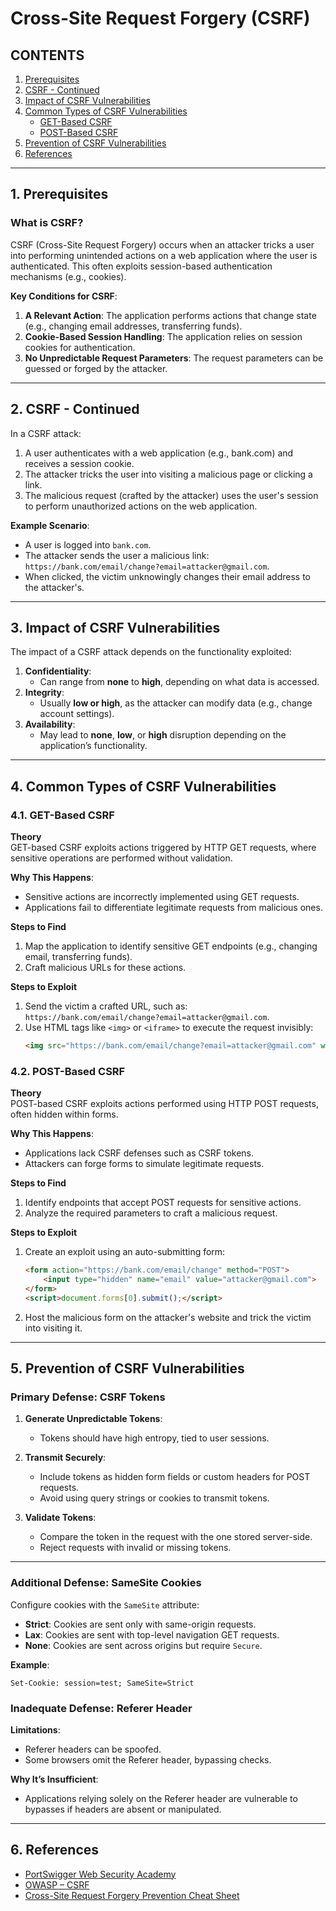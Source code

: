 # Cross-Site Request Forgery (CSRF)

## CONTENTS
1. [Prerequisites](#1-prerequisites)
2. [CSRF - Continued](#2-csrf---continued)
3. [Impact of CSRF Vulnerabilities](#3-impact-of-csrf-vulnerabilities)
4. [Common Types of CSRF Vulnerabilities](#4-common-types-of-csrf-vulnerabilities)
   - [GET-Based CSRF](#41-get-based-csrf)
   - [POST-Based CSRF](#42-post-based-csrf)
5. [Prevention of CSRF Vulnerabilities](#5-prevention-of-csrf-vulnerabilities)
6. [References](#6-references)

---

## 1. Prerequisites

### What is CSRF?
CSRF (Cross-Site Request Forgery) occurs when an attacker tricks a user into performing unintended actions on a web application where the user is authenticated. This often exploits session-based authentication mechanisms (e.g., cookies).

**Key Conditions for CSRF**:
1. **A Relevant Action**: The application performs actions that change state (e.g., changing email addresses, transferring funds).
2. **Cookie-Based Session Handling**: The application relies on session cookies for authentication.
3. **No Unpredictable Request Parameters**: The request parameters can be guessed or forged by the attacker.

---

## 2. CSRF - Continued

In a CSRF attack:
1. A user authenticates with a web application (e.g., bank.com) and receives a session cookie.
2. The attacker tricks the user into visiting a malicious page or clicking a link.
3. The malicious request (crafted by the attacker) uses the user's session to perform unauthorized actions on the web application.

**Example Scenario**:
- A user is logged into `bank.com`.
- The attacker sends the user a malicious link:  
  `https://bank.com/email/change?email=attacker@gmail.com`.
- When clicked, the victim unknowingly changes their email address to the attacker's.

---

## 3. Impact of CSRF Vulnerabilities

The impact of a CSRF attack depends on the functionality exploited:

1. **Confidentiality**:
   - Can range from **none** to **high**, depending on what data is accessed.
2. **Integrity**:
   - Usually **low or high**, as the attacker can modify data (e.g., change account settings).
3. **Availability**:
   - May lead to **none**, **low**, or **high** disruption depending on the application’s functionality.

---

## 4. Common Types of CSRF Vulnerabilities

### 4.1. GET-Based CSRF

**Theory**  
GET-based CSRF exploits actions triggered by HTTP GET requests, where sensitive operations are performed without validation.

**Why This Happens**:
- Sensitive actions are incorrectly implemented using GET requests.
- Applications fail to differentiate legitimate requests from malicious ones.

**Steps to Find**
1. Map the application to identify sensitive GET endpoints (e.g., changing email, transferring funds).
2. Craft malicious URLs for these actions.

**Steps to Exploit**
1. Send the victim a crafted URL, such as:  
   `https://bank.com/email/change?email=attacker@gmail.com`.
2. Use HTML tags like `<img>` or `<iframe>` to execute the request invisibly:
   ```html
   <img src="https://bank.com/email/change?email=attacker@gmail.com" width="0" height="0">

### 4.2. POST-Based CSRF

**Theory**  
POST-based CSRF exploits actions performed using HTTP POST requests, often hidden within forms.

**Why This Happens**:
- Applications lack CSRF defenses such as CSRF tokens.
- Attackers can forge forms to simulate legitimate requests.

**Steps to Find**
1. Identify endpoints that accept POST requests for sensitive actions.
2. Analyze the required parameters to craft a malicious request.

**Steps to Exploit**
1. Create an exploit using an auto-submitting form:
   ```html
   <form action="https://bank.com/email/change" method="POST">
       <input type="hidden" name="email" value="attacker@gmail.com">
   </form>
   <script>document.forms[0].submit();</script>

2. Host the malicious form on the attacker's website and trick the victim into visiting it.

---

## 5. Prevention of CSRF Vulnerabilities

### Primary Defense: CSRF Tokens

1. **Generate Unpredictable Tokens**:
   - Tokens should have high entropy, tied to user sessions.

2. **Transmit Securely**:
   - Include tokens as hidden form fields or custom headers for POST requests.
   - Avoid using query strings or cookies to transmit tokens.

3. **Validate Tokens**:
   - Compare the token in the request with the one stored server-side.
   - Reject requests with invalid or missing tokens.

---

### Additional Defense: SameSite Cookies

Configure cookies with the `SameSite` attribute:
- **Strict**: Cookies are sent only with same-origin requests.
- **Lax**: Cookies are sent with top-level navigation GET requests.
- **None**: Cookies are sent across origins but require `Secure`.

**Example**:
```plaintext
Set-Cookie: session=test; SameSite=Strict
```

### Inadequate Defense: Referer Header

**Limitations**:
- Referer headers can be spoofed.
- Some browsers omit the Referer header, bypassing checks.

**Why It’s Insufficient**:
- Applications relying solely on the Referer header are vulnerable to bypasses if headers are absent or manipulated.

---

## 6. References

- [PortSwigger Web Security Academy](https://portswigger.net/web-security/csrf)  
- [OWASP – CSRF](https://owasp.org/www-community/attacks/csrf)  
- [Cross-Site Request Forgery Prevention Cheat Sheet](https://cheatsheetseries.owasp.org/cheatsheets/Cross-Site_Request_Forgery_Prevention_Cheat_Sheet.html)  
